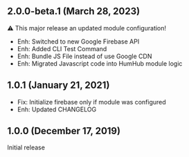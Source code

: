 2.0.0-beta.1 (March 28, 2023)
-----------------------------

:warning: This major release an updated module configuration! 

- Enh: Switched to new Google Firebase API
- Enh: Added CLI Test Command
- Enh: Bundle JS File instead of use Google CDN
- Enh: Migrated Javascript code into HumHub module logic


1.0.1  (January 21, 2021)
-------------------------
- Fix: Initialize firebase only if module was configured
- Enh: Updated CHANGELOG


1.0.0  (December 17, 2019)
-------------------------
Initial release
